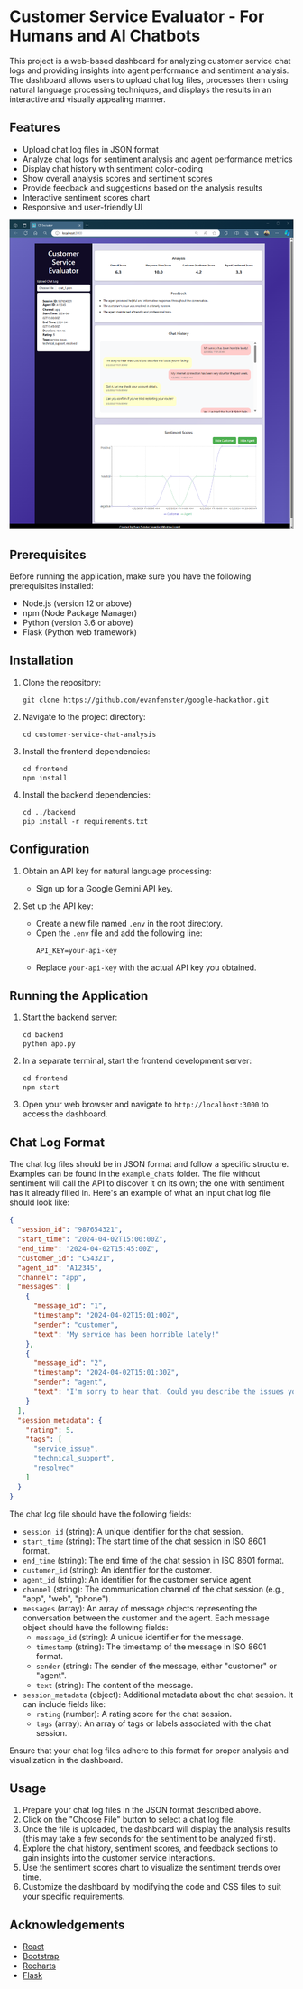 # Customer Service Evaluator - For Humans and AI Chatbots

This project is a web-based dashboard for analyzing customer service chat logs and providing insights into agent performance and sentiment analysis. The dashboard allows users to upload chat log files, processes them using natural language processing techniques, and displays the results in an interactive and visually appealing manner.

## Features

- Upload chat log files in JSON format
- Analyze chat logs for sentiment analysis and agent performance metrics
- Display chat history with sentiment color-coding
- Show overall analysis scores and sentiment scores
- Provide feedback and suggestions based on the analysis results
- Interactive sentiment scores chart
- Responsive and user-friendly UI

![UI](homepage.png)

## Prerequisites

Before running the application, make sure you have the following prerequisites installed:

- Node.js (version 12 or above)
- npm (Node Package Manager)
- Python (version 3.6 or above)
- Flask (Python web framework)

## Installation

1. Clone the repository:
   ```
   git clone https://github.com/evanfenster/google-hackathon.git
   ```

2. Navigate to the project directory:
   ```
   cd customer-service-chat-analysis
   ```

3. Install the frontend dependencies:
   ```
   cd frontend
   npm install
   ```

4. Install the backend dependencies:
   ```
   cd ../backend
   pip install -r requirements.txt
   ```

## Configuration

1. Obtain an API key for natural language processing:
   - Sign up for a Google Gemini API key. 

2. Set up the API key:
   - Create a new file named `.env` in the root directory.
   - Open the `.env` file and add the following line:
     ```
     API_KEY=your-api-key
     ```
   - Replace `your-api-key` with the actual API key you obtained.

## Running the Application

1. Start the backend server:
   ```
   cd backend
   python app.py
   ```

2. In a separate terminal, start the frontend development server:
   ```
   cd frontend
   npm start
   ```

3. Open your web browser and navigate to `http://localhost:3000` to access the dashboard.

## Chat Log Format

The chat log files should be in JSON format and follow a specific structure. Examples can be found in the `example_chats` folder. The file without sentiment will call the API to discover it on its own; the one with sentiment has it already filled in. Here's an example of what an input chat log file should look like:

```json
{
  "session_id": "987654321",
  "start_time": "2024-04-02T15:00:00Z",
  "end_time": "2024-04-02T15:45:00Z",
  "customer_id": "C54321",
  "agent_id": "A12345",
  "channel": "app",
  "messages": [
    {
      "message_id": "1",
      "timestamp": "2024-04-02T15:01:00Z",
      "sender": "customer",
      "text": "My service has been horrible lately!"
    },
    {
      "message_id": "2",
      "timestamp": "2024-04-02T15:01:30Z",
      "sender": "agent",
      "text": "I'm sorry to hear that. Could you describe the issues you're facing?"
    }
  ],
  "session_metadata": {
    "rating": 5,
    "tags": [
      "service_issue",
      "technical_support",
      "resolved"
    ]
  }
}
```

The chat log file should have the following fields:

- `session_id` (string): A unique identifier for the chat session.
- `start_time` (string): The start time of the chat session in ISO 8601 format.
- `end_time` (string): The end time of the chat session in ISO 8601 format.
- `customer_id` (string): An identifier for the customer.
- `agent_id` (string): An identifier for the customer service agent.
- `channel` (string): The communication channel of the chat session (e.g., "app", "web", "phone").
- `messages` (array): An array of message objects representing the conversation between the customer and the agent. Each message object should have the following fields:
  - `message_id` (string): A unique identifier for the message.
  - `timestamp` (string): The timestamp of the message in ISO 8601 format.
  - `sender` (string): The sender of the message, either "customer" or "agent".
  - `text` (string): The content of the message.
- `session_metadata` (object): Additional metadata about the chat session. It can include fields like:
  - `rating` (number): A rating score for the chat session.
  - `tags` (array): An array of tags or labels associated with the chat session.

Ensure that your chat log files adhere to this format for proper analysis and visualization in the dashboard.

## Usage

1. Prepare your chat log files in the JSON format described above.
2. Click on the "Choose File" button to select a chat log file.
3. Once the file is uploaded, the dashboard will display the analysis results (this may take a few seconds for the sentiment to be analyzed first).
4. Explore the chat history, sentiment scores, and feedback sections to gain insights into the customer service interactions.
5. Use the sentiment scores chart to visualize the sentiment trends over time.
6. Customize the dashboard by modifying the code and CSS files to suit your specific requirements.

## Acknowledgements

- [React](https://reactjs.org/)
- [Bootstrap](https://getbootstrap.com/)
- [Recharts](https://recharts.org/)
- [Flask](https://flask.palletsprojects.com/)